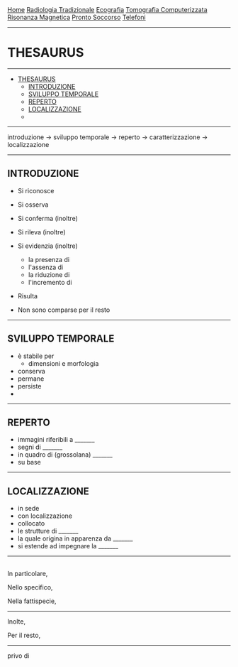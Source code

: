 <div class="topnav">
  <a href="https://sl-rad.github.io/SL-Rad-Vademecum">Home</a>
  <a href="https://sl-rad.github.io/SL-Rad-Vademecum/radiologia_tradizionale.html">Radiologia Tradizionale</a>
  <a href="https://sl-rad.github.io/SL-Rad-Vademecum/ecografia.html">Ecografia</a>
  <a href="https://sl-rad.github.io/SL-Rad-Vademecum/tomografia_computerizzata.html">Tomografia Computerizzata</a>
  <a href="https://sl-rad.github.io/SL-Rad-Vademecum/risonanza_magnetica.html">Risonanza Magnetica</a>
  <a href="https://sl-rad.github.io/SL-Rad-Vademecum/pronto_soccorso.html">Pronto Soccorso</a>
  <a href="https://sl-rad.github.io/SL-Rad-Vademecum/contatti.html">Telefoni</a>
</div>

- - -

# THESAURUS

- - -

- [THESAURUS](#thesaurus)
  - [INTRODUZIONE](#introduzione)
  - [SVILUPPO TEMPORALE](#sviluppo-temporale)
  - [REPERTO](#reperto)
  - [LOCALIZZAZIONE](#localizzazione)
  - [](#)


- - -

introduzione &rarr; sviluppo temporale &rarr; reperto &rarr; caratterizzazione &rarr; localizzazione

---

## INTRODUZIONE

- Si riconosce
- Si osserva
- Si conferma (inoltre)
- Si rileva (inoltre)
- Si evidenzia (inoltre)
  - la presenza di
  - l'assenza di
  - la riduzione di
  - l'incremento di

- Risulta

- Non sono comparse per il resto


---

## SVILUPPO TEMPORALE

- è stabile per 
  - dimensioni e morfologia
- conserva
- permane
- persiste
- 


---

## REPERTO
- immagini riferibili a _______
- segni di _______
- in quadro di (grossolana) _______
- su base


---

## LOCALIZZAZIONE

- in sede
- con localizzazione
- collocato
- le strutture di _______
- la quale origina in apparenza da _______
- si estende ad impegnare la _______


---

## 

In particolare,

Nello specifico,

Nella fattispecie,

---

Inolte,

Per il resto,

---

privo di